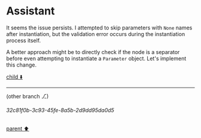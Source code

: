 # Assistant

It seems the issue persists. I attempted to skip parameters with `None` names after instantiation, but the validation error occurs during the instantiation process itself.

A better approach might be to directly check if the node is a separator before even attempting to instantiate a `Parameter` object. Let's implement this change.

[child ⬇️](#32c81f0b-3c93-45fe-8a5b-2d9dd95da0d5)

---

(other branch ⎇)
###### 32c81f0b-3c93-45fe-8a5b-2d9dd95da0d5
[parent ⬆️](#8a82996c-f0c0-43f2-b046-548f1621339c)

